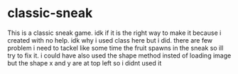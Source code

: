 # classic-sneak
This is a classic sneak game. idk if it is the right way to make it because i created with no help. idk why i used class here but i did. there are few problem i need to tackel like some time the fruit spawns in the sneak so ill try to fix it. i could have also used the shape method insted of loading image but the shape x and y are at top left so i didnt used it  
